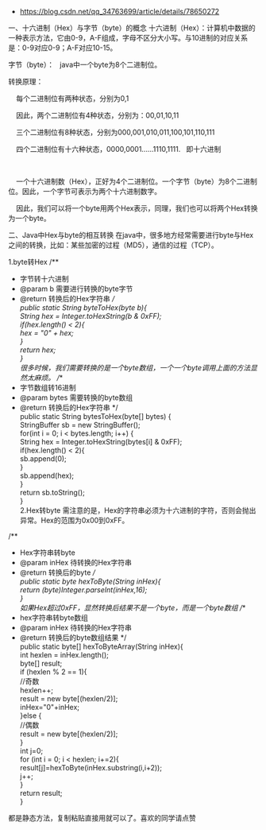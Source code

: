 - <https://blog.csdn.net/qq_34763699/article/details/78650272> 

一、十六进制（Hex）与字节（byte）的概念
十六进制（Hex）：计算机中数据的一种表示方法，它由0-9，A-F组成，字母不区分大小写。与10进制的对应关系是：0-9对应0-9；A-F对应10-15。

字节（byte）：   java中一个byte为8个二进制位。

转换原理：

    每个二进制位有两种状态，分别为0,1

    因此，两个二进制位有4种状态，分别为：00,01,10,11

    三个二进制位有8种状态，分别为000,001,010,011,100,101,110,111

    四个二进制位有十六种状态，0000,0001......1110,1111.   即十六进制

 

    一个十六进制数（Hex），正好为4个二进制位。一个字节（byte）为8个二进制位。因此，一个字节可表示为两个十六进制数字。

    因此，我们可以将一个byte用两个Hex表示，同理，我们也可以将两个Hex转换为一个byte。

二、Java中Hex与byte的相互转换
在java中，很多地方经常需要进行byte与Hex之间的转换，比如：某些加密的过程（MD5），通信的过程（TCP）。

1.byte转Hex
/** 
 * 字节转十六进制 
 * @param b 需要进行转换的byte字节 
 * @return  转换后的Hex字符串 
    */  
    public static String byteToHex(byte b){  
    String hex = Integer.toHexString(b & 0xFF);  
    if(hex.length() < 2){  
        hex = "0" + hex;  
    }  
    return hex;  
    }  
    很多时候，我们需要转换的是一个byte数组，一个一个byte调用上面的方法显然太麻烦。
    /** 
 * 字节数组转16进制 
 * @param bytes 需要转换的byte数组 
 * @return  转换后的Hex字符串 
    */  
    public static String bytesToHex(byte[] bytes) {  
    StringBuffer sb = new StringBuffer();  
    for(int i = 0; i < bytes.length; i++) {  
        String hex = Integer.toHexString(bytes[i] & 0xFF);  
        if(hex.length() < 2){  
            sb.append(0);  
        }  
        sb.append(hex);  
    }  
    return sb.toString();  
    }  
    2.Hex转byte
    需注意的是，Hex的字符串必须为十六进制的字符，否则会抛出异常。Hex的范围为0x00到0xFF。

/** 
 * Hex字符串转byte 
 * @param inHex 待转换的Hex字符串 
 * @return  转换后的byte 
    */  
    public static byte hexToByte(String inHex){  
       return (byte)Integer.parseInt(inHex,16);  
    }  
    如果Hex超过0xFF，显然转换后结果不是一个byte，而是一个byte数组
    /** 
 * hex字符串转byte数组 
 * @param inHex 待转换的Hex字符串 
 * @return  转换后的byte数组结果 
    */  
    public static byte[] hexToByteArray(String inHex){  
    int hexlen = inHex.length();  
    byte[] result;  
    if (hexlen % 2 == 1){  
        //奇数  
        hexlen++;  
        result = new byte[(hexlen/2)];  
        inHex="0"+inHex;  
    }else {  
        //偶数  
        result = new byte[(hexlen/2)];  
    }  
    int j=0;  
    for (int i = 0; i < hexlen; i+=2){  
        result[j]=hexToByte(inHex.substring(i,i+2));  
        j++;  
    }  
    return result;   
    }  

都是静态方法，复制粘贴直接用就可以了。喜欢的同学请点赞
